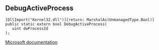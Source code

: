 ## DebugActiveProcess

```
[DllImport("Kernel32.dll")][return: MarshalAs(UnmanagedType.Bool)]
public static extern bool DebugActiveProcess(
   uint dwProcessId
);
```

[Microsoft documentation](https://docs.microsoft.com/en-us/windows/win32/api/debugapi/nf-debugapi-debugactiveprocess)
